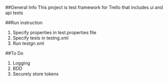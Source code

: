 ##General Info
This project is test framework for Trello that includes ui and api tests

##Run instruction
1. Specify properties in test.properties file
2. Specify tests in testng.xml
3. Run testgn.xml

##To Do
1. Logging
2. BDD
3. Securely store tokens
